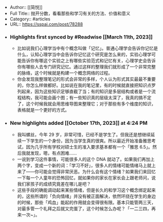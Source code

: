 - Author:: [[简悦]]
- Full Title:: 抛开分数，看看那些和学习有关的方法、价值和意义
- Category:: #articles
- URL:: https://sspai.com/post/78288
- ### Highlights first synced by #Readwise [[March 11th, 2023]]
    - 比如说我们心理学当中有个概念叫做「记忆」。普通心理学会告诉你记忆是什么，认知心理学当中会告诉你记忆这个研究是怎么来的，实验心理学可能告诉你有哪这个实验之上有哪些实验范式和记忆有关，心理学史会告诉你有哪些人去专门研究记忆。通过这样的整理我们就形成了一个非常完整的脉络，这个时候就是构建一个概念网络的过程。
    - 你会发现我整理笔记的形式会非常的多样，个人认为形式其实最最不重要的，你怎么样做都好。比如说在我的笔记里，有的时候就直接把知识点罗列起来，因为这些知识足够直截了当；有的知识是多层结构或者是一个流程结构，我可能会画个图；有一些知识真的层级太深了，我真的搞不定了，这个时候我就会用思维导图来整理它；对于那些有多个维度的知识，表格就是一个更好的方式。
- ### New highlights added [[October 17th, 2023]] at 4:24 PM
    - 我叫螺丝，今年 29 岁，非常可惜，已经不是学生了。但我还是想继续延续一下学生的一个身份，因为当学生真的很爽。所以最近开始准备雅思考试，因为几乎所有学校对硕士生的准入要求基本都有一个「雅思 6.5」。然后我就发现，嗯，有点困难……
    - 一说到学习这件事情，可能很多人的这个 DNA 就动了。如果我们再加上两个字，变成一个新的词：「学习不好」，很多人的情绪可能情绪马上就上来了——你可能会觉得非常厌恶。为什么会有这个情绪？如果我们来回忆一下每一个人童年的恐怖回忆，就如果你的家长在家长会上跟老师问，说我们家孩子的成绩究竟差在哪儿是吧？
    - 这些手段的确能调动起来某些情绪，但是长久的和学习这个概念绑定起来的，这些所谓的「负向情绪」并没有被正面解决，依然环绕在学生的身边的时候，那些「鸡血」能起的作用就会变得很有限。基本只能管两三天，对最多管一个礼拜之后就又完蛋了，这个时候怎么办呢？「一二三四，再来一次~」。
